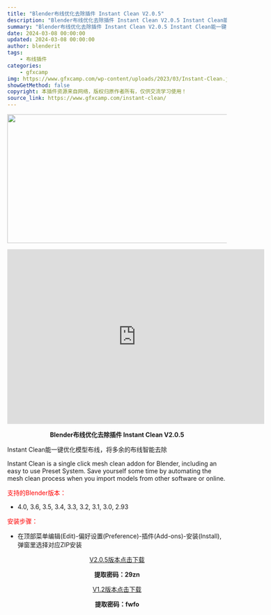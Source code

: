 ```yaml
---
title: "Blender布线优化去除插件 Instant Clean V2.0.5"
description: "Blender布线优化去除插件 Instant Clean V2.0.5 Instant Clean能一键优化模型布线，将多余的布线智能去除 Instant Clean is a single cli..."
summary: "Blender布线优化去除插件 Instant Clean V2.0.5 Instant Clean能一键优化模型布线，将多余的布线智能去除 Instant Clean is a single cli..."
date: 2024-03-08 00:00:00
updated: 2024-03-08 00:00:00
author: blenderit
tags: 
    - 布线插件
categories:
    - gfxcamp
img: https://www.gfxcamp.com/wp-content/uploads/2023/03/Instant-Clean.jpg
showGetMethod: false
copyright: 本插件资源来自网络，版权归原作者所有，仅供交流学习使用！
source_link: https://www.gfxcamp.com/instant-clean/
---
```

<div><p><img decoding="async" class="aligncenter size-full wp-image-110689" src="https://www.gfxcamp.com/wp-content/uploads/2023/03/Instant-Clean.jpg" data-src="https://www.gfxcamp.com/wp-content/uploads/2023/03/Instant-Clean.jpg" alt="" width="590" height="295" data-srcset="https://www.gfxcamp.com/wp-content/uploads/2023/03/Instant-Clean.jpg 590w, https://www.gfxcamp.com/wp-content/uploads/2023/03/Instant-Clean-150x75.jpg 150w" data-sizes="(max-width: 590px) 100vw, 590px"></p><p style="text-align: center;"><iframe loading="lazy" src="https://player.youku.com/embed/XNTk1MDc3NzI1Ng==" width="590" height="400" frameborder="0" allowfullscreen="allowfullscreen" data-mce-fragment="1"></iframe></p><p style="text-align: center;"><strong>Blender布线优化去除插件 Instant Clean V2.0.5</strong></p><p>Instant Clean能一键优化模型布线，将多余的布线智能去除</p><p>Instant Clean is a single click mesh clean addon for Blender, including an easy to use Preset System. Save yourself some time by automating the mesh clean process when you import models from other software or online.</p><p style="text-align: left;"><span style="color: #ff0000;">支持的Blender版本：</span></p><ul>
<li style="text-align: left;">4.0, 3.6, 3.5, 3.4, 3.3, 3.2, 3.1, 3.0, 2.93</li>
</ul><p style="text-align: left;"><span style="color: #ff0000;">安装步骤：</span></p><ul>
<li>在顶部菜单编辑(Edit)-偏好设置(Preference)-插件(Add-ons)-安装(Install),弹窗里选择对应ZIP安装</li>
</ul><p style="text-align: center;"><a class="maxbutton-3 maxbutton maxbutton-baidu" target="_blank" rel="noopener" href="https://pan.baidu.com/s/1ZGncohDRkyCzi7uhvPUZPQ?pwd=29zn"><span class="mb-text">V2.0.5版本点击下载</span></a></p><p style="text-align: center;"><strong>提取密码：29zn</strong></p><p style="text-align: center;"><a class="maxbutton-3 maxbutton maxbutton-baidu" target="_blank" rel="noopener" href="https://pan.baidu.com/s/1zSlvCiqJo1kfiTo-8JZN-A?pwd=fwfo"><span class="mb-text">V1.2版本点击下载</span></a></p><p style="text-align: center;"><strong>提取密码：fwfo</strong></p></div>